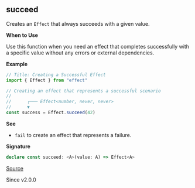 ## succeed

Creates an `Effect` that always succeeds with a given value.

**When to Use**

Use this function when you need an effect that completes successfully with a
specific value without any errors or external dependencies.

**Example**

```ts
// Title: Creating a Successful Effect
import { Effect } from "effect"

// Creating an effect that represents a successful scenario
//
//      ┌─── Effect<number, never, never>
//      ▼
const success = Effect.succeed(42)
```

**See**

- `fail` to create an effect that represents a failure.

**Signature**

```ts
declare const succeed: <A>(value: A) => Effect<A>
```

[Source](https://github.com/Effect-TS/effect/tree/main/packages/effect/src/Effect.ts#L3094)

Since v2.0.0